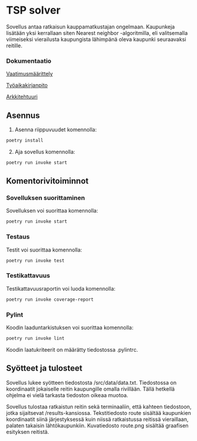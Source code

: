 # TSP solver

Sovellus antaa ratkaisun kauppamatkustajan ongelmaan. Kaupunkeja lisätään yksi kerrallaan siten Nearest neighbor -algoritmilla, eli valitsemalla viimeiseksi vierailusta kaupungista lähimpänä oleva kaupunki seuraavaksi reitille.

### Dokumentaatio

[Vaatimusmäärittely](https://github.com/mikkope123/ot-harjoitustyo/blob/master/dokumentaatio/vaatimusmaarittely.md)

[Työaikakirjanpito](https://github.com/mikkope123/ot-harjoitustyo/blob/master/dokumentaatio/tyoaikakirjanpito.md)

[Arkkitehtuuri](https://github.com/mikkope123/ot-harjoitustyo/blob/master/dokumentaatio/arkkitehtuuri.md)

## Asennus

1. Asenna riippuvuudet komennolla:

```bash
poetry install
```

2. Aja sovellus komennolla:

```bash
poetry run invoke start
```

## Komentorivitoiminnot

### Sovelluksen suorittaminen

Sovelluksen voi suorittaa komennolla:

```bash
poetry run invoke start
```

### Testaus

Testit voi suorittaa komennolla:

```bash
poetry run invoke test
```

### Testikattavuus

Testikattavuusraportin voi luoda komennolla:

```bash
poetry run invoke coverage-report
```

### Pylint

Koodin laaduntarkistuksen voi suorittaa komennolla:

```bash
poetry run invoke lint
```

Koodin laatukriteerit on määrätty tiedostossa .pylintrc.

## Syötteet ja tulosteet

Sovellus lukee syötteen tiedostosta /src/data/data.txt. Tiedostossa on koordinaatit jokaiselle reitin kaupungille omalla rivillään. Tällä hetkellä ohjelma ei vielä tarkasta tiedoston oikeaa muotoa.

Sovellus tulostaa ratkaistun reitin sekä terminaaliin, että kahteen tiedostoon, jotka sijaitsevat /results-kansiossa. Tekstitiedosto route sisältää kaupunkien koordinaatit siinä järjestyksessä kuin niissä ratkaistussa reitissä vieraillaan, palaten takaisin lähtökaupunkiin. Kuvatiedosto route.png sisältää graafisen esityksen reitistä.

